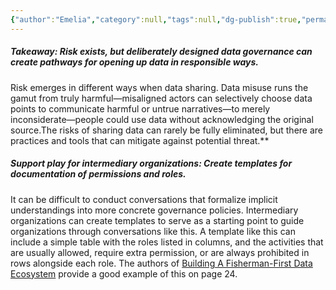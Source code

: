 ```yaml
---
{"author":"Emelia","category":null,"tags":null,"dg-publish":true,"permalink":"/plays/play-8-create-templates-for-roles-and-permissions-documentation/","dgPassFrontmatter":true}
---
```


##### **Takeaway: Risk exists, but deliberately designed data governance can create pathways for opening up data in responsible ways.**
Risk emerges in different ways when data sharing. Data misuse runs the gamut from truly harmful—misaligned actors can selectively choose data points to communicate harmful or untrue narratives—to merely inconsiderate—people could use data without acknowledging the original source.The risks of sharing data can rarely be fully eliminated, but there are practices and tools that can mitigate against potential threat.**
##### **Support play for intermediary organizations: Create templates for documentation of permissions and roles.**
It can be difficult to conduct conversations that formalize implicit understandings into more concrete governance policies. Intermediary organizations can create templates to serve as a starting point to guide organizations through conversations like this. A template like this can include a simple table with the roles listed in columns, and the activities that are usually allowed, require extra permission, or are always prohibited in rows alongside each role. The authors of [Building A Fisherman-First Data Ecosystem](https://repository.oceanbestpractices.org/bitstream/handle/11329/1509/2019-Digital-Public-Report-1-Fisherman-First-Data-Ecosystem.pdf?sequence=1&isAllowed=y) provide a good example of this on page 24.
